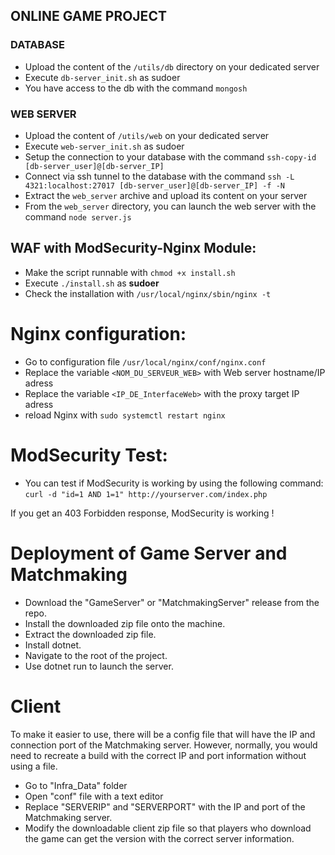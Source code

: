 ## ONLINE GAME PROJECT

### DATABASE

- Upload the content of the `/utils/db` directory on your dedicated server
- Execute `db-server_init.sh` as sudoer
- You have access to the db with the command `mongosh`

### WEB SERVER

- Upload the content of `/utils/web` on your dedicated server
- Execute `web-server_init.sh` as sudoer
- Setup the connection to your database with the command `ssh-copy-id [db-server_user]@[db-server_IP]`
- Connect via ssh tunnel to the database with the command `ssh -L 4321:localhost:27017 [db-server_user]@[db-server_IP] -f -N`
- Extract the `web_server` archive and upload its content on your server
- From the `web_server` directory, you can launch the web server with the command `node server.js`

## WAF with ModSecurity-Nginx Module:

- Make the script runnable with `chmod +x install.sh`
- Execute `./install.sh` as **sudoer**
- Check the installation with `/usr/local/nginx/sbin/nginx -t`

# Nginx configuration:

- Go to configuration file `/usr/local/nginx/conf/nginx.conf`
- Replace the variable `<NOM_DU_SERVEUR_WEB>` with Web server hostname/IP adress
- Replace the variable `<IP_DE_InterfaceWeb>` with the proxy target IP adress
- reload Nginx with `sudo systemctl restart nginx`

# ModSecurity Test:

- You can test if ModSecurity is working by using the following command:
  `curl -d "id=1 AND 1=1" http://yourserver.com/index.php`

If you get an 403 Forbidden response, ModSecurity is working !

# Deployment of Game Server and Matchmaking

- Download the "GameServer" or "MatchmakingServer" release from the repo.
- Install the downloaded zip file onto the machine.
- Extract the downloaded zip file.
- Install dotnet.
- Navigate to the root of the project.
- Use dotnet run to launch the server.

# Client

To make it easier to use, there will be a config file that will have the IP and connection port of the Matchmaking server. However, normally, you would need to recreate a build with the correct IP and port information without using a file.
- Go to "Infra_Data" folder
- Open "conf" file with a text editor
- Replace "SERVERIP" and "SERVERPORT" with the IP and port of the Matchmaking server.
- Modify the downloadable client zip file so that players who download the game can get the version with the correct server information.
